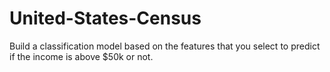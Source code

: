 # United-States-Census
Build a classification model based on the features that you select to predict if the income is above $50k or not.
